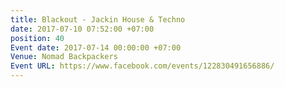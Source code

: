```yaml
---
title: Blackout - Jackin House & Techno
date: 2017-07-10 07:52:00 +07:00
position: 40
Event date: 2017-07-14 00:00:00 +07:00
Venue: Nomad Backpackers
Event URL: https://www.facebook.com/events/122830491656886/
---
```


